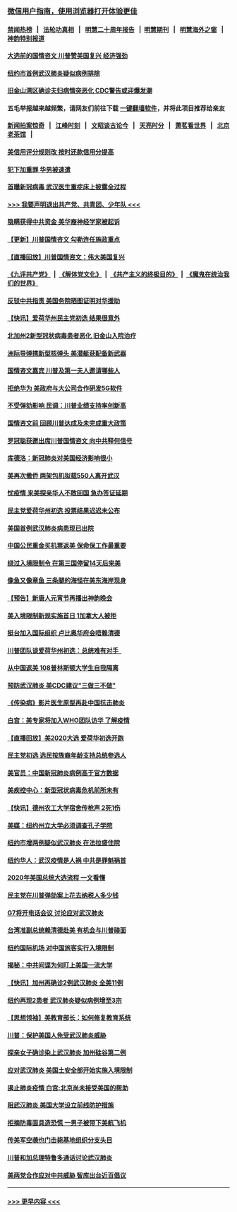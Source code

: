 ### [微信用户指南，使用浏览器打开体验更佳](https://github.com/gfw-breaker/banned-news1/blob/master/indexes/wechat-guide.md?t=0)
#### [禁闻热榜](热点新闻.md?t=0)  &nbsp;&nbsp;|&nbsp;&nbsp; [法轮功真相](https://github.com/gfw-breaker/truth/blob/master/README.md?t=0) &nbsp;&nbsp;|&nbsp;&nbsp; [明慧二十周年报告](https://github.com/gfw-breaker/mh-reports/blob/master/README.md?t=0) &nbsp;&nbsp;|&nbsp;&nbsp;[明慧期刊](https://github.com/gfw-breaker/mh-qikan) &nbsp;&nbsp;|&nbsp;&nbsp; [明慧海外之窗](https://github.com/gfw-breaker/mh-news/blob/master/README.md?t=0) &nbsp;&nbsp;|&nbsp;&nbsp; [神韵特别报道](https://github.com/gfw-breaker/mh-news/blob/master/shenyun.md?t=0)
#### [大选前的国情咨文 川普赞美国复兴 经济强劲](../pages/nsc412/n11845526.md?t=02051801) 
#### [纽约市首例武汉肺炎疑似病例排除](../pages/nsc412/n11844989.md?t=02051801) 
#### [旧金山湾区确诊夫妇病情突恶化 CDC警告或迎爆发潮](../pages/nsc412/n11845730.md?t=02051801) 
#### 五毛举报越来越频繁，请网友们前往下载 [一键翻墙软件](https://github.com/gfw-breaker/ssr-accounts)，并将此项目推荐给亲友
#### [新闻拍案惊奇](https://github.com/gfw-breaker/banned-news1/blob/master/pages/link4.md) &nbsp;&nbsp;|&nbsp;&nbsp; [江峰时刻](https://github.com/gfw-breaker/banned-news1/blob/master/pages/link4.md) &nbsp;&nbsp;|&nbsp;&nbsp; [文昭谈古论今](https://github.com/gfw-breaker/banned-news1/blob/master/pages/link4.md) &nbsp;&nbsp;|&nbsp;&nbsp; [天亮时分](https://github.com/gfw-breaker/banned-news1/blob/master/pages/link4.md) &nbsp;&nbsp;|&nbsp;&nbsp; [萧茗看世界](https://github.com/gfw-breaker/banned-news1/blob/master/pages/link4.md) &nbsp;&nbsp;|&nbsp;&nbsp; [北京老茶馆](https://github.com/gfw-breaker/banned-news1/blob/master/pages/link4.md) &nbsp;&nbsp;|&nbsp;&nbsp; 
#### [美信用评分规则改  按时还款信用分提高](../pages/nsc412/n11845488.md?t=02051801) 
#### [犯下加重罪 华男被速遣](../pages/nsc412/n11845476.md?t=02051801) 
#### [首曝新冠病毒 武汉医生重症床上披露全过程](../pages/nsc412/n11845150.md?t=02051801) 
#### [>>> 我要声明退出共产党、共青团、少年队 <<<](https://github.com/begood0513/goodnews/blob/master/quit/letter.md) 
#### [隐瞒获得中共资金 美华裔神经学家被起诉](../pages/nsc412/n11844879.md?t=02051801) 
#### [【更新】川普国情咨文 勾勒连任施政重点](../pages/nsc412/n11845223.md?t=02051801) 
#### [【直播回放】川普国情咨文：伟大美国复兴](../pages/nsc412/n11842079.md?t=02051801) 
#### [《九评共产党》](https://github.com/begood0513/9ping.md/blob/master/README.md) &nbsp;|&nbsp; [《解体党文化》](../../../../jtdwh.md/blob/master/README.md)  &nbsp;|&nbsp; [《共产主义的终极目的》](../../../../gczydzjmd.md/blob/master/README.md) &nbsp;|&nbsp; [《魔鬼在统治我们的世界》](../../../../mgztzwmdsj.md/blob/master/README.md) 
#### [反驳中共指责 美国务院晒图证明对华援助](../pages/nsc412/n11844859.md?t=02051801) 
#### [【快讯】爱荷华州民主党初选 结果很意外](../pages/nsc412/n11844878.md?t=02051801) 
#### [北加州2新型冠状病毒患者恶化 旧金山入院治疗](../pages/nsc412/n11844842.md?t=02051801) 
#### [洲际导弹携新型核弹头 美潜艇获配备新武器](../pages/nsc412/n11844680.md?t=02051801) 
#### [国情咨文嘉宾 川普及第一夫人邀请哪些人](../pages/nsc412/n11844712.md?t=02051801) 
#### [拒绝华为 美政府与大公司合作研发5G软件](../pages/nsc412/n11844625.md?t=02051801) 
#### [不受弹劾影响 民调：川普业绩支持率创新高](../pages/nsc412/n11844622.md?t=02051801) 
#### [国情咨文前 回顾川普达成及未完成重大政策](../pages/nsc412/n11844581.md?t=02051801) 
#### [罗冠聪获邀出席川普国情咨文 向中共释何信号](../pages/nsc412/n11844355.md?t=02051801) 
#### [库德洛：新冠肺炎对美国经济影响很小](../pages/nsc412/n11844418.md?t=02051801) 
#### [美再次撤侨 两架包机拟载550人离开武汉](../pages/nsc412/n11844407.md?t=02051801) 
#### [忧疫情 来美探亲华人不敢回国 急办签证延期](../pages/nsc412/n11843344.md?t=02051801) 
#### [民主党爱荷华州初选 投票结果迟迟未公布](../pages/nsc412/n11844207.md?t=02051801) 
#### [美国首例武汉肺炎病患现已出院](../pages/nsc412/n11842740.md?t=02051801) 
#### [中国公民重金买机票返美 保命保工作最重要](../pages/nsc412/n11843282.md?t=02051801) 
#### [绕过入境限制令  在第三国停留14天后来美](../pages/nsc412/n11843341.md?t=02051801) 
#### [像鱼又像章鱼 三条腿的海怪在美东海岸现身](../pages/nsc412/n11843092.md?t=02051801) 
#### [【预告】新唐人元宵节再播出神韵晚会](../pages/nsc412/n11843192.md?t=02051801) 
#### [美入境限制新规实施首日 1加拿大人被拒](../pages/nsc412/n11843058.md?t=02051801) 
#### [挺台加入国际组织 卢比奥华府会唔赖清德](../pages/nsc412/n11843023.md?t=02051801) 
#### [川普团队谈爱荷华州初选：总统难有对手  ](../pages/nsc412/n11842867.md?t=02051801) 
#### [从中国返美 108普林斯顿大学生自我隔离](../pages/nsc412/n11842714.md?t=02051801) 
#### [预防武汉肺炎 美CDC建议“三做三不做”](../pages/nsc412/n11842700.md?t=02051801) 
#### [《传染病》影片医生原型再赴中国抗击肺炎](../pages/nsc412/n11842626.md?t=02051801) 
#### [白宫：美专家将加入WHO团队访华 了解疫情](../pages/nsc412/n11842198.md?t=02051801) 
#### [【直播回放】美2020大选 爱荷华初选开跑](../pages/nsc412/n11841820.md?t=02051801) 
#### [民主党初选 选民按族裔年龄支持总统参选人](../pages/nsc412/n11842239.md?t=02051801) 
#### [美官员：中国新冠肺炎病例高于官方数据](../pages/nsc412/n11842452.md?t=02051801) 
#### [美疾控中心：新型冠状病毒危机前所未有](../pages/nsc412/n11842406.md?t=02051801) 
#### [【快讯】德州农工大学宿舍传枪声 2死1伤](../pages/nsc412/n11842279.md?t=02051801) 
#### [美媒：纽约州立大学必须调查孔子学院](../pages/nsc412/n11840637.md?t=02051801) 
#### [纽约市增两例疑似武汉肺炎 在法拉盛住院](../pages/nsc412/n11840625.md?t=02051801) 
#### [纽约华人：武汉疫情是人祸 中共是罪魁祸首](../pages/nsc412/n11840631.md?t=02051801) 
#### [2020年美国总统大选流程 一文看懂](../pages/nsc412/n11842056.md?t=02051801) 
#### [民主党在川普弹劾案上花去纳税人多少钱](../pages/nsc412/n11841941.md?t=02051801) 
#### [G7将开电话会议 讨论应对武汉肺炎](../pages/nsc412/n11841658.md?t=02051801) 
#### [台湾准副总统赖清德赴美 有机会与川普碰面](../pages/nsc412/n11841332.md?t=02051801) 
#### [纽约国际机场  对中国旅客实行入境限制](../pages/nsc412/n11840619.md?t=02051801) 
#### [揭秘：中共间谍为何盯上美国一流大学](../pages/nsc412/n11840270.md?t=02051801) 
#### [【快讯】加州再确诊2例武汉肺炎 全美11例](../pages/nsc412/n11840339.md?t=02051801) 
#### [纽约再现2患者 武汉肺炎疑似病例增至3宗](../pages/nsc412/n11840010.md?t=02051801) 
#### [【思想领袖】美教育部长：如何修复教育系统](../pages/nsc412/n11690865.md?t=02051801) 
#### [川普：保护美国人免受武汉肺炎威胁](../pages/nsc412/n11839718.md?t=02051801) 
#### [探亲女子确诊染上武汉肺炎 加州硅谷第二例](../pages/nsc412/n11839784.md?t=02051801) 
#### [应对武汉肺炎 美国土安全部开始实施入境限制](../pages/nsc412/n11839729.md?t=02051801) 
#### [遏止肺炎疫情 白宫:北京尚未接受美国的帮助](../pages/nsc412/n11839660.md?t=02051801) 
#### [阻武汉肺炎 美国大学设立前线防护措施](../pages/nsc412/n11839479.md?t=02051801) 
#### [拒摘防毒面具造恐慌 一男子被带下美航飞机](../pages/nsc412/n11839455.md?t=02051801) 
#### [传美军空袭也门击毙基地组织分支头目](../pages/nsc412/n11839210.md?t=02051801) 
#### [川普和加总理特鲁多通话讨论武汉肺炎](../pages/nsc412/n11839128.md?t=02051801) 
#### [美两党合作应对中共威胁 智库出台近百倡议](../pages/nsc412/n11838437.md?t=02051801) 

----
#### [ >>> 更早内容 <<< ](../indexes/nsc412-earlier.md)
